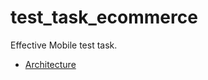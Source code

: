 # test_task_ecommerce

Effective Mobile test task.

* [Architecture](https://www.figma.com/file/Sx7b92qnVn2FPLGMm3bso9/ECOMMERCE_Architecture?node-id=0%3A1)
